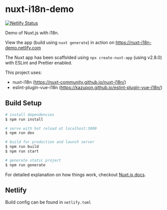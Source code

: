 # nuxt-i18n-demo

[![Netlify Status](https://api.netlify.com/api/v1/badges/bb0f9441-2b73-4775-9fd5-4ab469506045/deploy-status)](https://app.netlify.com/sites/nuxt-i18n-demo/deploys)

Demo of Nuxt.js with i18n.

View the app (build using `nuxt generate`) in action on https://nuxt-i18n-demo.netlify.com

The Nuxt app has been scaffolded using `npx create-nuxt-app` (using v2.8.0) with ESLint and Prettier enabled.

This project uses:
- nuxt-i18n (https://nuxt-community.github.io/nuxt-i18n/)
- eslint-plugin-vue-i18n (https://kazupon.github.io/eslint-plugin-vue-i18n/)

## Build Setup

``` bash
# install dependencies
$ npm run install

# serve with hot reload at localhost:3000
$ npm run dev

# build for production and launch server
$ npm run build
$ npm run start

# generate static project
$ npm run generate
```

For detailed explanation on how things work, checkout [Nuxt.js docs](https://nuxtjs.org).

## Netlify

Build config can be found in `netlify.toml`

